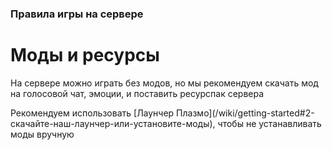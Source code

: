 ### Правила игры на сервере


# Моды и ресурсы

На сервере можно играть без модов, но мы рекомендуем скачать мод на голосовой чат, эмоции, и поставить ресурспак сервера

<CustomBlock type="note">
Рекомендуем использовать [Лаунчер Плазмо](/wiki/getting-started#2-скачайте-наш-лаунчер-или-установите-моды), чтобы не устанавливать моды вручную
</CustomBlock>